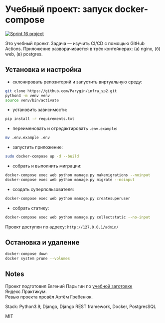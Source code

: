 # Учебный проект: запуск docker-compose

[![Sprint 16 project](https://github.com/Parygin/yamdb_final/actions/workflows/yamdb_workflow.yml/badge.svg?branch=master)](https://github.com/Parygin/yamdb_final/actions/workflows/yamdb_workflow.yml)

Это учебный проект. Задача — изучить CI/CD с помощью GitHub Actions.
Приложение разворачивается в трёх контейнерах: (а) nginx, (б) web, (в) postgres.

## Установка и настройка
- склонировать репозиторий и запустить виртуальную среду:
```zsh
git clone https://github.com/Parygin/infra_sp2.git
python3 -m venv venv
source venv/bin/activate
```
- установить зависимости:
```zsh
pip install -r requirements.txt
```
- переименовать и отредактировать `.env.example`:
```zsh
mv .env.example .env
```
- запустить приложение:
```zsh
sudo docker-compose up -d --build
```
- собрать и выполнить миграции:
```zsh
docker-compose exec web python manage.py makemigrations --noinput
docker-compose exec web python manage.py migrate --noinput
```
- создать суперпользователя:
```zsh
docker-compose exec web python manage.py createsuperuser
```
- собрать статику:
```zsh
docker-compose exec web python manage.py collectstatic --no-input
```
Проект доступен по адресу: `http://127.0.0.1/admin/`

## Остановка и удаление
```zsh
docker-compose down
docker system prune --volumes
```


## Notes
Проект подготовил Евгений Парыгин по 
[учебной заготовке](https://github.com/yandex-praktikum/infra_sp2) 
Яндекс.Практикум.  
Ревью проекта провёл Артём Гребенюк.  
  
Stack: Python3.9, Django, Django REST framework, Docker, PostgresSQL
  
MIT
